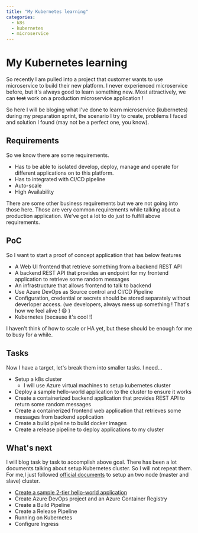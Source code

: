 ```yaml
---
title: "My Kubernetes learning"
categories:
  - k8s
  - kubernetes
  - microservice
---
```


My Kubernetes learning
======================
So recently I am pulled into a project that customer wants to use microservice to build their new platform. I never experienced microservice before, but it's always good to learn something new. Most attractively, we can ~~test~~ work on a production microservice application !

So here I will be bloging what I've done to learn microservice (kubernetes) during my preparation sprint, the scenario I try to create, problems I faced and solution I found (may not be a perfect one, you know).

<h2>Requirements</h2>

So we know there are some requirements.
- Has to be able to isolated develop, deploy, manage and operate for different applications on to this platform.
- Has to integrated with CI/CD pipeline
- Auto-scale
- High Availability

There are some other business requirements but we are not going into those here. Those are very common requirements while talking about a production application. We've got a lot to do just to fulfill above requirements.

<h2>PoC</h2>
So I want to start a proof of concept application that has below features

- A Web UI frontend that retrieve something from a backend REST API
- A backend REST API that provides an endpoint for my frontend application to retrieve some random messages
- An infrastructure that allows frontend to talk to backend
- Use Azure DevOps as Source control and CI/CD Pipeline
- Configuration, credential or secrets should be stored separately without deverloper access. (we developers, always mess up something ! That's how we feel alive ! :smile: )
- Kubernetes (because it's cool !)

I haven't think of how to scale or HA yet, but these should be enough for me to busy for a while.

<h2>Tasks</h2>
Now I have a target, let's break them into smaller tasks. I need...

- Setup a k8s cluster
    - I will use Azure virtual machines to setup kubernetes cluster
- Deploy a sample hello-world application to the cluster to ensure it works
- Create a containerized backend application that provides REST API to return some random messages
- Create a containerized frontend web application that retrieves some messages from backend application
- Create a build pipeline to build docker images
- Create a release pipeline to deploy applications to my cluster

<h2>What's next</h2>
I will blog task by task to accomplish above goal. There has been a lot documents talking about setup Kubernetes cluster. So I will not repeat them. For me,I just followed <a href="https://kubernetes.io/docs/getting-started-guides/ubuntu/installation/">official documents</a> to setup an two node (master and slave) cluster.

- <a href="./20181206-kubernetes-create-sample-app">Create a sample 2-tier hello-world application</a>
- Create Azure DevOps project and an Azure Container Registry
- Create a Build Pipeline
- Create a Release Pipeline
- Running on Kubernetes
- Configure Ingress